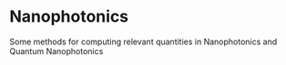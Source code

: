 # Nanophotonics
Some methods for computing relevant quantities in Nanophotonics and Quantum Nanophotonics
